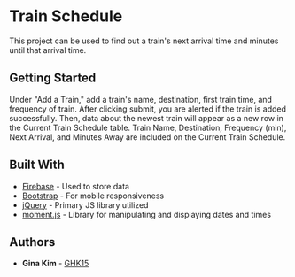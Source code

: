 # Train Schedule

This project can be used to find out a train's next arrival time and minutes until that arrival time. 

## Getting Started

Under "Add a Train," add a train's name, destination, first train time, and frequency of train. After clicking submit, you are alerted if the train is added successfully. Then, data about the newest train will appear as a new row in the Current Train Schedule table. Train Name, Destination, Frequency (min), Next Arrival, and	Minutes Away are included on the Current Train Schedule.


## Built With

* [Firebase](https://firebase.google.com/) - Used to store data
* [Bootstrap](https://getbootstrap.com/) - For mobile responsiveness
* [jQuery](https://jquery.com/) - Primary JS library utilized
* [moment.js](https://momentjs.com/) - Library for manipulating and displaying dates and times

## Authors

* **Gina Kim** - [GHK15](https://github.com/GHK15)